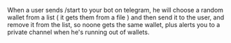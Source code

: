 When a user sends /start to your bot on telegram, he will choose a random wallet from a list ( it gets them from a file ) and then send it to the user, and remove it from the list, so noone gets the same wallet, plus alerts you to a private channel when he's running out of wallets.
